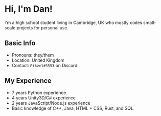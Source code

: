 # Hi, I'm Dan!

I'm a high school student living in Cambridge, UK who mostly codes small-scale projects for personal use.

## Basic Info
- Pronouns: they/them
- Location: United Kingdom
- Contact: `Pikzel#3553` on Discord

## My Experience
- 7 years Python experience
- 4 years Unity3D/C# experience
- 2 years JavaScript/Node.js experience
- Basic knowledge of C++, Java, HTML + CSS, Rust, and SQL.
